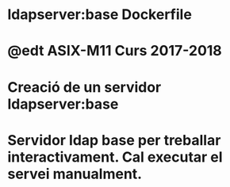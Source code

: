 # ldapserver:base Dockerfile
# @edt ASIX-M11 Curs 2017-2018

# Creació de un servidor ldapserver:base
# Servidor ldap base per treballar interactivament. Cal executar el servei manualment. 

